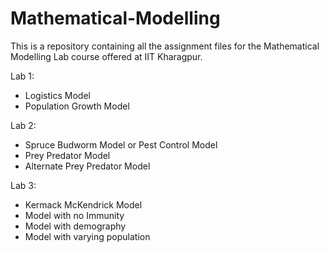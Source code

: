 # Mathematical-Modelling
This is a repository containing all the assignment files for the Mathematical Modelling Lab course offered at IIT Kharagpur.

Lab 1:
* Logistics Model
* Population Growth Model

Lab 2:
* Spruce Budworm Model or Pest Control Model
* Prey Predator Model
* Alternate Prey Predator Model

Lab 3:
* Kermack McKendrick Model
* Model with no Immunity
* Model with demography
* Model with varying population
